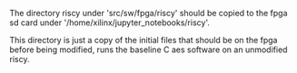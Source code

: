 The directory riscy under 'src/sw/fpga/riscy' should be copied to the fpga sd card under '/home/xilinx/jupyter_notebooks/riscy'.

This directory is just a copy of the initial files that should be on the fpga before being modified, runs the baseline C aes software on an unmodified riscy.